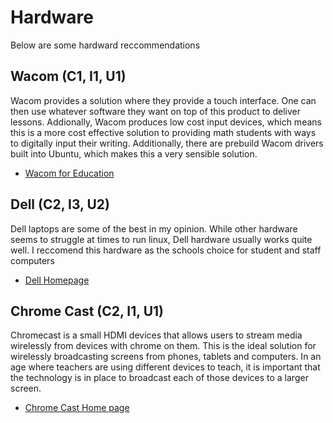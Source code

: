 # Hardware

Below are some hardward reccommendations

## Wacom (C1, I1, U1)

Wacom provides a solution where they provide a touch interface. One can then use whatever software they want on top of this product to deliver lessons. Addionally, Wacom produces low cost input devices, which means this is a more cost effective solution to providing math students with ways to digitally input their writing. Additionally, there are prebuild Wacom drivers built into Ubuntu, which makes this a very sensible solution.

* [Wacom for Education](http://www.wacom.com/en-ca/discover/educate/interactive-classroom)

## Dell (C2, I3, U2)

Dell laptops are some of the best in my opinion. While other hardware seems to struggle at times to run linux, Dell hardware usually works quite well. I reccomend this hardware as the schools choice for student and staff computers

* [Dell Homepage](http://www.dell.com/)

## Chrome Cast (C2, I1, U1)

Chromecast is a small HDMI devices that allows users to stream media wirelessly from devices with chrome on them. This is the ideal solution for wirelessly broadcasting screens from phones, tablets and computers. In an age where teachers are using different devices to teach, it is important that the technology is in place to broadcast each of those devices to a larger screen.

* [Chrome Cast Home page](https://www.google.ca/chrome/devices/chromecast/)
